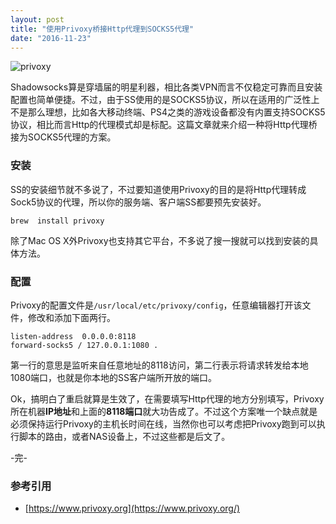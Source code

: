```yaml
---
layout: post
title: "使用Privoxy桥接Http代理到SOCKS5代理"
date: "2016-11-23"
---
```


![privoxy]({{site.IMG_PATH}}/privoxy.png)

Shadowsocks算是穿墙届的明星利器，相比各类VPN而言不仅稳定可靠而且安装配置也简单便捷。不过，由于SS使用的是SOCKS5协议，所以在适用的广泛性上不是那么理想，比如各大移动终端、PS4之类的游戏设备都没有内置支持SOCKS5协议，相比而言Http的代理模式却是标配。这篇文章就来介绍一种将Http代理桥接为SOCKS5代理的方案。

### 安装

SS的安装细节就不多说了，不过要知道使用Privoxy的目的是将Http代理转成Sock5协议的代理，所以你的服务端、客户端SS都要预先安装好。

```
brew  install privoxy
```

除了Mac OS X外Privoxy也支持其它平台，不多说了搜一搜就可以找到安装的具体方法。

### 配置
Privoxy的配置文件是`/usr/local/etc/privoxy/config`，任意编辑器打开该文件，修改和添加下面两行。

```
listen-address  0.0.0.0:8118
forward-socks5 / 127.0.0.1:1080 .
```

第一行的意思是监听来自任意地址的8118访问，第二行表示将请求转发给本地1080端口，也就是你本地的SS客户端所开放的端口。

Ok，搞明白了重启就算是生效了，在需要填写Http代理的地方分别填写，Privoxy所在机器**IP地址**和上面的**8118端口**就大功告成了。不过这个方案唯一个缺点就是必须保持运行Privoxy的主机长时间在线，当然你也可以考虑把Privoxy跑到可以执行脚本的路由，或者NAS设备上，不过这些都是后文了。

-完-

### 参考引用
+ [https://www.privoxy.org](https://www.privoxy.org/)